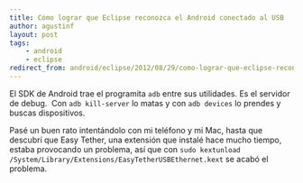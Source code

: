 ```yaml
---
title: Cómo lograr que Eclipse reconozca el Android conectado al USB
author: agustinf
layout: post
tags:
    - android
    - eclipse
redirect_from: android/eclipse/2012/08/29/como-lograr-que-eclipse-reconozca-el-android-conectado-al-usb.html
---
```


El SDK de Android trae el programita `adb` entre sus utilidades. Es el servidor de debug.  Con `adb kill-server` lo matas y con `adb devices` lo prendes y buscas dispositivos.

Pasé un buen rato intentándolo con mi teléfono y mi Mac, hasta que descubrí que Easy Tether, una extensión que instalé hace mucho tiempo, estaba provocando un problema, así que con `sudo kextunload` `/System/Library/Extensions/EasyTetherUSBEthernet.kext` se acabó el problema.
